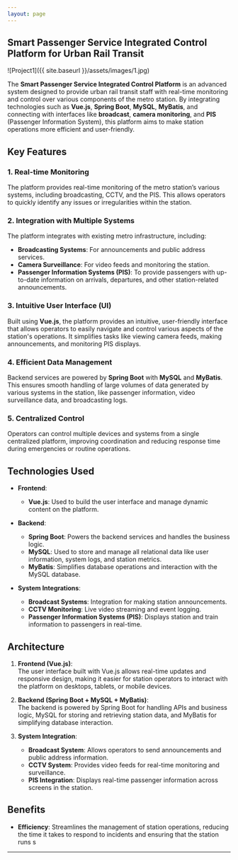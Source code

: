 ```yaml
---
layout: page
---
```

## **Smart Passenger Service Integrated Control Platform for Urban Rail Transit**

![Project1]({{ site.baseurl }}/assets/images/1.jpg)

The **Smart Passenger Service Integrated Control Platform** is an advanced system designed to provide urban rail transit staff with real-time monitoring and control over various components of the metro station. By integrating technologies such as **Vue.js**, **Spring Boot**, **MySQL**, **MyBatis**, and connecting with interfaces like **broadcast**, **camera monitoring**, and **PIS** (Passenger Information System), this platform aims to make station operations more efficient and user-friendly.

## Key Features

### 1. **Real-time Monitoring**  
The platform provides real-time monitoring of the metro station’s various systems, including broadcasting, CCTV, and the PIS. This allows operators to quickly identify any issues or irregularities within the station.

### 2. **Integration with Multiple Systems**  
The platform integrates with existing metro infrastructure, including:
- **Broadcasting Systems**: For announcements and public address services.
- **Camera Surveillance**: For video feeds and monitoring the station.
- **Passenger Information Systems (PIS)**: To provide passengers with up-to-date information on arrivals, departures, and other station-related announcements.

### 3. **Intuitive User Interface (UI)**  
Built using **Vue.js**, the platform provides an intuitive, user-friendly interface that allows operators to easily navigate and control various aspects of the station's operations. It simplifies tasks like viewing camera feeds, making announcements, and monitoring PIS displays.

### 4. **Efficient Data Management**  
Backend services are powered by **Spring Boot** with **MySQL** and **MyBatis**. This ensures smooth handling of large volumes of data generated by various systems in the station, like passenger information, video surveillance data, and broadcasting logs.

### 5. **Centralized Control**  
Operators can control multiple devices and systems from a single centralized platform, improving coordination and reducing response time during emergencies or routine operations.

## Technologies Used

- **Frontend**:  
  - **Vue.js**: Used to build the user interface and manage dynamic content on the platform.
  
- **Backend**:  
  - **Spring Boot**: Powers the backend services and handles the business logic.
  - **MySQL**: Used to store and manage all relational data like user information, system logs, and station metrics.
  - **MyBatis**: Simplifies database operations and interaction with the MySQL database.

- **System Integrations**:  
  - **Broadcast Systems**: Integration for making station announcements.
  - **CCTV Monitoring**: Live video streaming and event logging.
  - **Passenger Information Systems (PIS)**: Displays station and train information to passengers in real-time.

## Architecture

1. **Frontend (Vue.js)**:  
   The user interface built with Vue.js allows real-time updates and responsive design, making it easier for station operators to interact with the platform on desktops, tablets, or mobile devices.

2. **Backend (Spring Boot + MySQL + MyBatis)**:  
   The backend is powered by Spring Boot for handling APIs and business logic, MySQL for storing and retrieving station data, and MyBatis for simplifying database interaction.

3. **System Integration**:  
   - **Broadcast System**: Allows operators to send announcements and public address information.
   - **CCTV System**: Provides video feeds for real-time monitoring and surveillance.
   - **PIS Integration**: Displays real-time passenger information across screens in the station.

## Benefits

- **Efficiency**: Streamlines the management of station operations, reducing the time it takes to respond to incidents and ensuring that the station runs s

---
